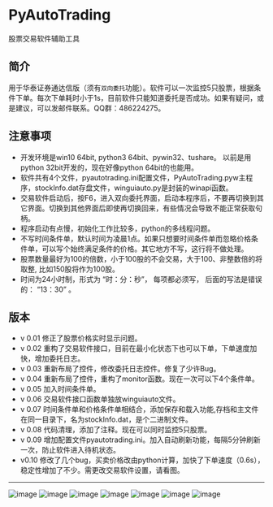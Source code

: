 # PyAutoTrading
股票交易软件辅助工具

## 简介
用于华泰证券通达信版（须有`双向委托`功能）。软件可以一次监控5只股票，根据条件下单。每次下单耗时小于1s，目前软件只能知道委托是否成功。如果有疑问，或是建议，可以发邮件联系。QQ群：486224275。

## 注意事项
* 开发环境是win10 64bit, python3 64bit、pywin32、tushare。 以前是用python 32bit开发的，现在好像python 64bit的也能用。
* 软件共有4个文件，pyautotrading.ini配置文件，PyAutoTrading.pyw主程序，stockInfo.dat存盘文件，winguiauto.py是封装的winapi函数。
* 交易软件启动后，按F6，进入双向委托界面，启动本程序后，不要再切换到其它界面。切换到其他界面后即使再切换回来，有些情况会导致不能正常获取句柄。
* 程序启动有点慢，初始化工作比较多，python的多线程问题。
* 不写时间条件单，默认时间为凌晨1点。如果只想要时间条件单而忽略价格条件单，可以写个始终满足条件的价格。其它地方不写，这行将不做处理。
* 股票数量最好为100的倍数，小于100股的不会交易，大于100、非整数倍的将取整, 比如150股将作为100股。
* 时间为24小时制，形式为 “时：分：秒”， 每项都必须写， 后面的写法是错误的： “13：30” 。

## 版本
* v 0.01 修正了股票价格实时显示问题。
* v 0.02 重构了交易软件接口，目前在最小化状态下也可以下单，下单速度加快，增加委托日志。
* v 0.03 重新布局了控件，修改委托日志控件。修复了少许Bug。
* v 0.04 重新布局了控件，重构了monitor函数。现在一次可以下4个条件单。
* v 0.05 加入时间条件单。
* v 0.06 交易软件接口函数单独放winguiauto文件。
* v 0.07 时间条件单和价格条件单相结合，添加保存和载入功能,存档和主文件在同一目录下，名为stockInfo.dat，是个二进制文件。
* v 0.08 代码清理，添加了注释。现在可以同时监控5只股票。
* v 0.09 增加配置文件pyautotrading.ini。加入自动刷新功能，每隔5分钟刷新一次，防止软件进入待机状态。
* v0.10 修改了几个bug，买卖价格改由python计算，加快了下单速度（0.6s），稳定性增加了不少。需更改交易软件设置，请看图。


-----------------------------------
![image](https://github.com/drongh/pyautotrade_tdx/raw/master/Logo/setting1.png)
![image](https://github.com/drongh/pyautotrade_tdx/raw/master/Logo/setting2.png)
![image](https://github.com/drongh/pyautotrade_tdx/raw/master/Logo/setting3.png)
![image](https://github.com/drongh/pyautotrade_tdx/raw/master/Logo/setting4.png)
![image](https://github.com/drongh/pyautotrade_tdx/raw/master/Logo/setting5.png)
![image](https://github.com/drongh/pyautotrade_tdx/raw/master/Logo/setting6.png)
![image](https://github.com/drongh/pyautotrade_tdx/raw/master/Logo/trading.png)